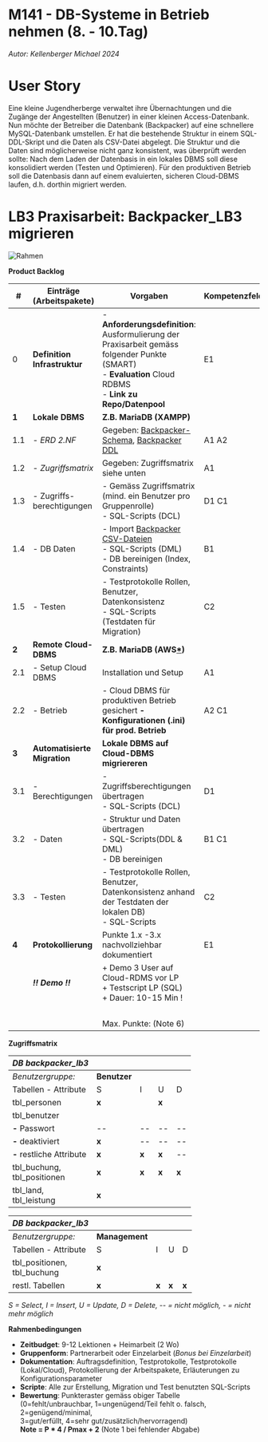 # M141 - DB-Systeme in Betrieb nehmen (8. - 10.Tag)

*Autor: Kellenberger Michael 2024*

# User Story

Eine kleine Jugendherberge verwaltet ihre Übernachtungen und die Zugänge der Angestellten (Benutzer) in einer kleinen Access-Datenbank. Nun möchte der Betreiber die Datenbank (Backpacker) auf eine schnellere MySQL-Datenbank umstellen.  Er hat die bestehende Struktur in einem SQL-DDL-Skript und die Daten als CSV-Datei abgelegt. Die Struktur und die Daten sind möglicherweise nicht ganz konsistent, was überprüft werden sollte: Nach dem Laden der Datenbasis in ein lokales DBMS soll diese konsolidiert werden (Testen und Optimieren). Für den produktiven Betrieb soll die Datenbasis dann auf einem evaluierten, sicheren Cloud-DBMS laufen, d.h. dorthin migriert werden.

# LB3 Praxisarbeit: Backpacker_LB3 migrieren

![Rahmen](./x_res/LB3-Rahmen.png)

**Product Backlog**

| # |  Einträge <br> (Arbeitspakete)  | Vorgaben  | Kompetenzfeld | Punkte |
|---|---|---|---|:--:|
| 0 | **Definition Infrastruktur**  | - **Anforderungsdefinition**: Ausformulierung der Praxisarbeit gemäss folgender Punkte (SMART) <br> - **Evaluation** Cloud RDBMS <br> - **Link zu Repo/Datenpool**  | E1 | 4|
| **1** | **Lokale DBMS**  | **Z.B. MariaDB (XAMPP)**  | | |
| 1.1 |  - *ERD 2.NF*  | Gegeben: [Backpacker-Schema](backpacker_lb3.png), [Backpacker DDL](./backpacker_ddl_lb3.sql) | A1 A2 | |
| 1.2 |  - *Zugriffsmatrix* | Gegeben: Zugriffsmatrix siehe unten | A1 | |
| 1.3 |  - Zugriffs-berechtigungen | - Gemäss Zugriffsmatrix (mind. ein Benutzer pro Gruppenrolle)  <br> - SQL-Scripts (DCL) | D1 C1 | 4|
| 1.4 |  - DB Daten | - Import [Backpacker CSV-Dateien](./backpacker_lb3.csv.zip)  <br> - SQL-Scripts (DML) <br> - DB bereinigen (Index, Constraints) | B1 | 4 |
| 1.5 |  - Testen | - Testprotokolle Rollen, Benutzer, Datenkonsistenz <br> - SQL-Scripts (Testdaten für Migration) | C2 | 4 |
| **2** | **Remote Cloud-DBMS**    | **Z.B. MariaDB (AWS[\*](https://gitlab.com/ch-tbz-it/Stud/m164/-/tree/main/01_Installation_SW/AWSCloud?ref_type=heads))**  | | |
| 2.1 | - Setup Cloud DBMS   | Installation und Setup   | A1 | 4 |
| 2.2 | - Betrieb  | - Cloud DBMS für produktiven Betrieb gesichert <b> - Konfigurationen (.ini) für prod. Betrieb| A2 C1 | 4 |
| **3** | **Automatisierte Migration**  |  **Lokale DBMS auf Cloud-DBMS migriereren** | | |
| 3.1 |  - Berechtigungen  | - Zugriffsberechtigungen übertragen <br> - SQL-Scripts (DCL) | D1 | 4|
| 3.2 |  - Daten  | - Struktur und Daten übertragen <br> - SQL-Scripts(DDL & DML) <br> - DB bereinigen | B1 C1| 4|
| 3.3 |  - Testen  | - Testprotokolle Rollen, Benutzer, Datenkonsistenz anhand der Testdaten der lokalen DB) <br> - SQL-Scripts | C2 | <br> 4|
| **4** | **Protokollierung** | Punkte 1.x -3.x nachvollziehbar dokumentiert | E1 | 4 |
| | ***!! Demo !!***  | + Demo 3 User auf Cloud-RDMS vor LP <br> + Testscript LP (SQL) <br> + Dauer: 10-15 Min ! | | 4 |
| |   | | | _________ |
|  |   | Max. Punkte: (Note 6)| | 44 |


**Zugriffsmatrix**

|  *DB backpacker\_lb3*     |                |       |       |       |
|---------------------------|----------------|-------|-------|-------|
| *Benutzergruppe:*         | **Benutzer**   |       |       |       |
| Tabellen - Attribute      | S              | I     | U     | D     |  
| tbl\_personen             | **x**          |       | **x** |       |  
| tbl\_benutzer             |                |       |       |       |  
| **-** Passwort            | --             | --    | --    | --    |  
| **-** deaktiviert         | **x**          | --    | --    | --    | 
| **-** restliche Attribute | **x**          | **x** | **x** | --    |  
| tbl\_buchung, <br> tbl\_positionen | **x**          | **x** | **x** | **x** |   
| tbl\_land,  <br> tbl\_leistung   | **x**          |       |       |       |


|  *DB backpacker\_lb3*     |                |       |       |       |
|---------------------------|----------------|-------|-------|-------|
| *Benutzergruppe:*         | **Management**   |       |       |       |
| Tabellen - Attribute      | S              | I     | U     | D     |  
| tbl\_positionen, <br> tbl\_buchung             | **x**          |       |       |       |  
| restl. Tabellen           | **x**          | **x** | **x** | **x** |   

*S = Select, I = Insert, U = Update, D = Delete, -- = nicht möglich, - = nicht mehr möglich*


**Rahmenbedingungen**

* **Zeitbudget**: 9-12 Lektionen + Heimarbeit (2 Wo)
* **Gruppenform**: Partnerarbeit oder Einzelarbeit (*Bonus bei Einzelarbeit*)
* **Dokumentation**: Auftragsdefinition, Testprotokolle, Testprotokolle (Lokal/Cloud), Protokollierung der Arbeitspakete, Erläuterungen zu Konfigurationsparameter
* **Scripte**: Alle zur Erstellung, Migration und Test benutzten SQL-Scripts
* **Bewertung**: Punkteraster gemäss obiger Tabelle <br> (0=fehlt/unbrauchbar, 1=ungenügend/Teil fehlt o. falsch, 2=genügend/minimal, <br> 3=gut/erfüllt, 4=sehr gut/zusätzlich/hervorragend) <br> **Note = P * 4 / Pmax + 2** (Note 1 bei fehlender Abgabe)
